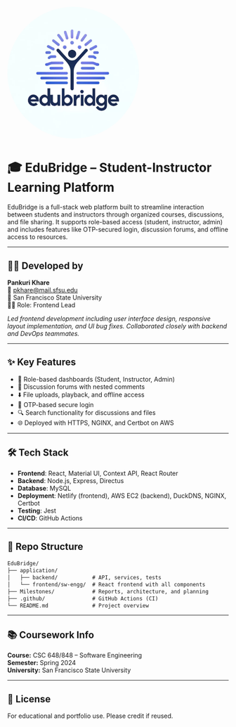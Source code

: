 # <img src="./application/frontend/sw-engg/src/images/eduBridge.webp" alt="EduBridge Logo" width="300" height="300" style="border-radius:50%"> 

# 🎓 EduBridge – Student-Instructor Learning Platform

EduBridge is a full-stack web platform built to streamline interaction between students and instructors through organized courses, discussions, and file sharing. It supports role-based access (student, instructor, admin) and includes features like OTP-secured login, discussion forums, and offline access to resources.

---

## 👩‍💻 Developed by

**Pankuri Khare**  
📧 pkhare@mail.sfsu.edu  
🌉 San Francisco State University  
🧑‍💼 Role: Frontend Lead  

*Led frontend development including user interface design, responsive layout implementation, and UI bug fixes. Collaborated closely with backend and DevOps teammates.*

---

## ✨ Key Features

- 📁 Role-based dashboards (Student, Instructor, Admin)  
- 💬 Discussion forums with nested comments  
- ⬇️ File uploads, playback, and offline access  
- 🔐 OTP-based secure login  
- 🔍 Search functionality for discussions and files  
- 🌐 Deployed with HTTPS, NGINX, and Certbot on AWS

---

## 🛠️ Tech Stack

- **Frontend**: React, Material UI, Context API, React Router  
- **Backend**: Node.js, Express, Directus  
- **Database**: MySQL  
- **Deployment**: Netlify (frontend), AWS EC2 (backend), DuckDNS, NGINX, Certbot  
- **Testing**: Jest  
- **CI/CD**: GitHub Actions

---

## 📁 Repo Structure

```
EduBridge/
├── application/
│   ├── backend/           # API, services, tests
│   └── frontend/sw-engg/  # React frontend with all components
├── Milestones/            # Reports, architecture, and planning
├── .github/               # GitHub Actions (CI)
└── README.md              # Project overview
```

---

## 📚 Coursework Info

**Course:** CSC 648/848 – Software Engineering  
**Semester:** Spring 2024  
**University:** San Francisco State University  

---

## 📄 License

For educational and portfolio use. Please credit if reused.

